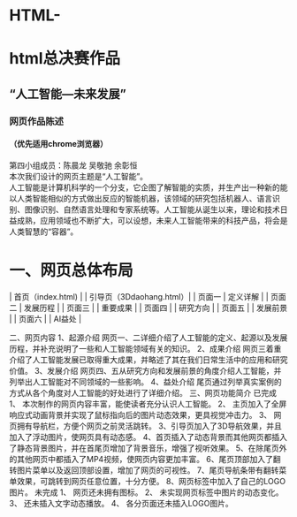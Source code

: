 # HTML-
  html总决赛作品
===
“人工智能—未来发展”
---
### 网页作品陈述<br>
#### （优先适用chrome浏览器）<br>
第四小组成员：陈晨龙 吴敬驰 余彰恒<br>
本次我们设计的网页主题是“人工智能”。<br>
人工智能是计算机科学的一个分支，它企图了解智能的实质，并生产出一种新的能以人类智能相似的方式做出反应的智能机器，该领域的研究包括机器人、语言识别、图像识别、自然语言处理和专家系统等。人工智能从诞生以来，理论和技术日益成熟，应用领域也不断扩大，可以设想，未来人工智能带来的科技产品，将会是人类智慧的“容器”。
# 一、网页总体布局

| 首页（index.html) |
| 引导页（3Ddaohang.html）|
| 页面一	| 定义详解 |
| 页面二	| 发展历程 |
| 页面三 | |	重要成果 |
| 页面四 | |	研究方向 |
| 页面五 | |	发展前景 |
| 页面六 | |	AI益处 |

二、网页内容
1、起源介绍
  网页一、二详细介绍了人工智能的定义、起源以及发展历程，并补充说明了一些和人工智能领域有关的知识。
2、成果介绍
  网页三着重介绍了人工智能发展已取得重大成果，并略述了其在我们日常生活中的应用和研究价值。
3、发展介绍
  网页四、五从研究方向和发展前景的角度介绍人工智能，并列举出人工智能对不同领域的一些影响。
4、益处介绍
  尾页通过列举真实案例的方式从各个角度对人工智能的好处进行了详细介绍。
三、网页功能简介
已完成
1、	本次制作的网页内容丰富，能使读者充分认识人工智能。
2、	主页加入了全屏响应式动画背景并实现了鼠标指向后的图片动态效果，更具视觉冲击力。
3、	网页拥有导航栏，方便个网页之前灵活跳转。
3、引导页加入了3D导航效果，并且加入了浮动图片，使网页具有动态感。
4、首页插入了动态背景而其他网页都插入了静态背景图片，并在首尾页增加了背景音乐，增强了视听效果。
5、在除尾页外的其他网页中都插入了MP4视频，使网页内容更加丰富。
6、尾页顶部加入了翻转图片菜单以及返回顶部设置，增加了网页的可视性。
7、尾页导航条带有翻转菜单效果，可跳转到网页任意位置，十分方便。
8、网页标签中加入了自己的LOGO图片。
未完成
1、	网页还未拥有图标。
2、	未实现网页标签中图片的动态变化。
3、	还未插入文字动态播放。
4、	各分页面还未插入LOGO图片。

